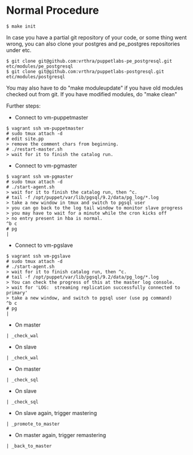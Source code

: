 Normal Procedure
==================

    $ make init

In case you have a partial git repository of your code, or some thing went wrong, you can also clone
your postgres and pe_postgres repositories under etc.

    $ git clone git@github.com:vrthra/puppetlabs-pe_postgresql.git etc/modules/pe_postgresql
    $ git clone git@github.com:vrthra/puppetlabs-postgresql.git etc/modules/postgresql

You may also have to do "make moduleupdate" if you have old modules checked out from git.
If you have modified modules, do "make clean"

Further steps:

* Connect to vm-puppetmaster

```
$ vagrant ssh vm-puppetmaster
# sudo tmux attach -d
# edit site.pp
> remove the comment chars from beginning.
# ./restart-master.sh
> wait for it to finish the catalog run.
```

* Connect to vm-pgmaster

```
$ vagrant ssh vm-pgmaster
# sudo tmux attach -d
# ./start-agent.sh
> wait for it to finish the catalog run, then ^c.
# tail -f /opt/puppet/var/lib/pgsql/9.2/data/pg_log/*.log
> take a new window in tmux and switch to pgsql user 
> you can go back to the log tail window to monitor slave progress
> you may have to wait for a minute while the cron kicks off 
> no entry present in hba is normal.
^b c
# pg
|
```

* Connect to vm-pgslave

```
$ vagrant ssh vm-pgslave
# sudo tmux attach -d
# ./start-agent.sh
> wait for it to finish catalog run, then ^c.
# tail -f /opt/puppet/var/lib/pgsql/9.2/data/pg_log/*.log
> You can check the progress of this at the master log console.
> wait for 'LOG:  streaming replication successfully connected to primary'
> take a new window, and switch to pgsql user (use pg command)
^b c
# pg
|
```

* On master

```
| _check_wal
```

* On slave

```
| _check_wal
```

* On master

```
| _check_sql
```

* On slave

```
| _check_sql
```

* On slave again, trigger mastering

```
| _promote_to_master
```

* On master again, trigger remastering

```
| _back_to_master
```


